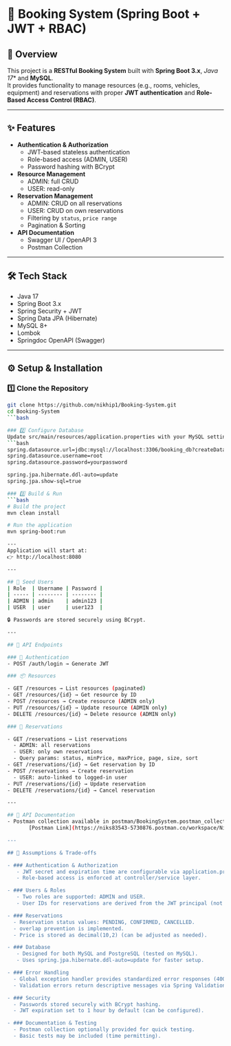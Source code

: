 # 📘 Booking System (Spring Boot + JWT + RBAC)

## 🚀 Overview
This project is a **RESTful Booking System** built with **Spring Boot 3.x**, *Java 17** and **MySQL**.  
It provides functionality to manage resources (e.g., rooms, vehicles, equipment) and reservations with proper **JWT authentication** and **Role-Based Access Control (RBAC)**.

---

## ✨ Features
- **Authentication & Authorization**
  - JWT-based stateless authentication
  - Role-based access (ADMIN, USER)
  - Password hashing with BCrypt
- **Resource Management**
  - ADMIN: full CRUD
  - USER: read-only
- **Reservation Management**
  - ADMIN: CRUD on all reservations
  - USER: CRUD on own reservations
  - Filtering by `status`, `price range`
  - Pagination & Sorting
- **API Documentation**
  - Swagger UI / OpenAPI 3
  - Postman Collection

---

## 🛠 Tech Stack
- Java 17
- Spring Boot 3.x
- Spring Security + JWT
- Spring Data JPA (Hibernate)
- MySQL 8+
- Lombok
- Springdoc OpenAPI (Swagger)

---

## ⚙️ Setup & Installation

### 1️⃣ Clone the Repository
```bash
git clone https://github.com/nikhip1/Booking-System.git
cd Booking-System
```bash

### 2️⃣ Configure Database
Update src/main/resources/application.properties with your MySQL settings:
```bash
spring.datasource.url=jdbc:mysql://localhost:3306/booking_db?createDatabaseIfNotExist=true
spring.datasource.username=root
spring.datasource.password=yourpassword

spring.jpa.hibernate.ddl-auto=update
spring.jpa.show-sql=true

### 3️⃣ Build & Run
```bash
# Build the project
mvn clean install

# Run the application
mvn spring-boot:run

--- 
Application will start at:
👉 http://localhost:8080

---

## 👤 Seed Users
| Role  | Username | Password |
| ----- | -------- | -------- |
| ADMIN | admin    | admin123 |
| USER  | user     | user123  |

🔒 Passwords are stored securely using BCrypt.

---

## 📖 API Endpoints

### 🔑 Authentication
- POST /auth/login → Generate JWT

### 📦 Resources

- GET /resources → List resources (paginated)
- GET /resources/{id} → Get resource by ID
- POST /resources → Create resource (ADMIN only)
- PUT /resources/{id} → Update resource (ADMIN only)
- DELETE /resources/{id} → Delete resource (ADMIN only)

### 📑 Reservations

- GET /reservations → List reservations
  - ADMIN: all reservations 
  - USER: only own reservations 
  - Query params: status, minPrice, maxPrice, page, size, sort
- GET /reservations/{id} → Get reservation by ID
- POST /reservations → Create reservation
  - USER: auto-linked to logged-in user
- PUT /reservations/{id} → Update reservation
- DELETE /reservations/{id} → Cancel reservation

---

## 📖 API Documentation
- Postman collection available in postman/BookingSystem.postman_collection.json
       [Postman Link](https://niks83543-5730876.postman.co/workspace/Nikhil-Patil's-Workspace~32f974fd-1504-41ad-87c0-63b223896e72/collection/48502138-7cac85bb-aa3d-4b9e-9e5b-2476126f4103?action=share&creator=48502138&active-environment=48502138-308efa77-edb8-467f-879f-b5f2000a43de)

---

## 📝 Assumptions & Trade-offs

- ### Authentication & Authorization
   - JWT secret and expiration time are configurable via application.properties.
   - Role-based access is enforced at controller/service layer.

- ### Users & Roles
   - Two roles are supported: ADMIN and USER.
   - User IDs for reservations are derived from the JWT principal (not client-provided).

- ### Reservations
  - Reservation status values: PENDING, CONFIRMED, CANCELLED.
  - overlap prevention is implemented.
  - Price is stored as decimal(10,2) (can be adjusted as needed).

- ### Database
   - Designed for both MySQL and PostgreSQL (tested on MySQL).
   - Uses spring.jpa.hibernate.ddl-auto=update for faster setup.

- ### Error Handling
  - Global exception handler provides standardized error responses (400, 401, 403, 404, 500).
  - Validation errors return descriptive messages via Spring Validation.

- ### Security
  - Passwords stored securely with BCrypt hashing.
  - JWT expiration set to 1 hour by default (can be configured).

- ### Documentation & Testing
  - Postman collection optionally provided for quick testing.
  - Basic tests may be included (time permitting).


